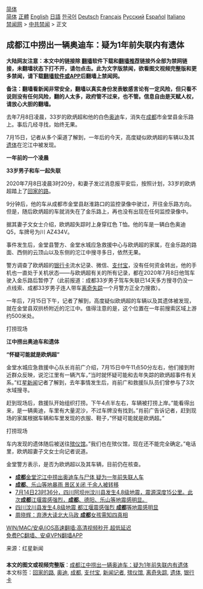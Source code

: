  <!-- 面包屑导航 --> <div class="breadcrumb"><!-- GTranslate: https://gtranslate.io/ -->  <div class="switcher notranslate">  <div class="selected">  <a href="#" onclick="return false;"> 简体</a>  </div>  <div class="option">  <a href="https://www.bannedbook.org" onclick="doGTranslate('zh-CN|zh-CN');jQuery('div.switcher div.selected a').html(jQuery(this).html());return false;" title="简体中文" class="nturl selected"> 简体</a>  <a href="https://www.bannedbook.org/zh-tw/" onclick="doGTranslate('zh-CN|zh-TW');jQuery('div.switcher div.selected a').html(jQuery(this).html());return false;" title="繁體中文" class="nturl"> 正體</a>  <a href="https://www.bannedbook.org/en/" onclick="doGTranslate('zh-CN|en');jQuery('div.switcher div.selected a').html(jQuery(this).html());return false;" title="English" class="nturl"> English</a>  <a href="https://www.bannedbook.org/ja/" onclick="doGTranslate('zh-CN|ja');jQuery('div.switcher div.selected a').html(jQuery(this).html());return false;" title="日本語" class="nturl"> 日語</a>  <a href="https://www.bannedbook.org/ko/" onclick="doGTranslate('zh-CN|ko');jQuery('div.switcher div.selected a').html(jQuery(this).html());return false;" title="한국어" class="nturl"> 한국어</a>  <a href="https://www.bannedbook.org/de/" onclick="doGTranslate('zh-CN|de');jQuery('div.switcher div.selected a').html(jQuery(this).html());return false;" title="Deutsch" class="nturl"> Deutsch</a>  <a href="https://www.bannedbook.org/fr/" onclick="doGTranslate('zh-CN|fr');jQuery('div.switcher div.selected a').html(jQuery(this).html());return false;" title="Français" class="nturl"> Français</a>  <a href="https://www.bannedbook.org/ru/" onclick="doGTranslate('zh-CN|ru');jQuery('div.switcher div.selected a').html(jQuery(this).html());return false;" title="Русский" class="nturl"> Русский</a>  <a href="https://www.bannedbook.org/es/" onclick="doGTranslate('zh-CN|es');jQuery('div.switcher div.selected a').html(jQuery(this).html());return false;" title="Español" class="nturl"> Español</a>  <a href="https://www.bannedbook.org/it/" onclick="doGTranslate('zh-CN|it');jQuery('div.switcher div.selected a').html(jQuery(this).html());return false;" title="Italiano" class="nturl"> Italiano</a>  </div>  </div>      <div class='breadcrumb-sub'><!-- Breadcrumb NavXT 6.3.0 --> <a href="https://www.bannedbook.org/" class="home">禁闻网</a> &gt; <a href="https://www.bannedbook.org/bnews/cbnews/" class="category">中共禁闻</a> &gt; 正文</div></div><h2>成都江中捞出一辆奥迪车：疑为1年前失联内有遗体</h2> <p class="notice"><b>大陆网友注意：本文中的链接除 <a href="https://github.com/bannedbook/fanqiang" >翻墙</a>软件下载和<a href="https://github.com/killgcd/justmysocks/blob/master/README.md">翻墙推荐</a>链接外全部为禁网链接，未翻墙状态下打不开，请勿点击。此为文字版禁闻，欲看图文视频完整版和更多禁闻，请下载<a href="https://github.com/bannedbook/fanqiang">翻墙软件或APP</a>后翻墙上禁闻网。</p><p>备注：翻墙看新闻非常安全，翻墙以真实身份发表敏感言论有一定风险，但只看不说则没有任何风险，翻的人太多，政府管不过来，也不管。信息自由是天赋人权，请放心大胆的翻墙。</b></p>  <div class="entry"> <p>去年7月8日凌晨，33岁的欧炳超和他的白色<a href="https://www.bannedbook.org/bnews/tag/%e5%a5%a5%e8%bf%aa/" class="st_tag internal_tag" rel="tag" title="标签 奥迪 下的日志">奥迪</a>车，消失在<a href="https://www.bannedbook.org/bnews/tag/%e6%88%90%e9%83%bd/" class="st_tag internal_tag" rel="tag" title="标签 成都 下的日志">成都</a>市金堂县金乐路上。事后几经寻找，始终无果。</p> <p>7月15日，记者从多个渠道了解到，一年后的今天，高度疑似欧炳超的车辆以及其<a href="https://www.bannedbook.org/bnews/tag/%E9%81%97%E4%BD%93/" class="st_tag internal_tag" rel="tag" title="标签 遗体 下的日志">遗体</a>在沱江中被发现。</p> <p><strong>一年前的一个凌晨</strong></p> <p><strong>33岁男子和车一起失联</strong></p> <p>2020年7月8日凌晨3时20分，和妻子发过消息报平安后，按照计划，33岁的欧炳超踏上了<a href="https://www.bannedbook.org/bnews/tag/%E5%9B%9E%E5%AE%B6%E7%9A%84%E8%B7%AF/" class="st_tag internal_tag" rel="tag" title="标签 回家的路 下的日志">回家的路</a>。</p>  <p>9分钟后，他的车从成都市金堂县赵淮路口的监控录像中驶过，开往金乐路方向。但是，随后欧炳超的车就消失在了金乐路上，再也没有出现在任何监控录像中。</p> <p>据其妻子文女士介绍，欧炳超失踪时上身穿红色 T恤。他的车是一辆白色奥迪 Q5，车牌号为川 AZ434V。</p> <p>事件发生后，金堂县警方、金堂水城应急救援中心与欧炳超的家属，在金乐路的路面、西侧的云顶山以及东侧的沱江中搜寻多日，依然无果。</p> <p>警方调查了欧炳超的<a href="https://www.bannedbook.org/bnews/tag/%E9%93%B6%E8%A1%8C%E5%8D%A1/" class="st_tag internal_tag" rel="tag" title="标签 银行卡 下的日志">银行卡</a>流水记录、微信、<a href="https://www.bannedbook.org/bnews/tag/%e6%94%af%e4%bb%98%e5%ae%9d/" class="st_tag internal_tag" rel="tag" title="标签 支付宝 下的日志">支付宝</a>，没有任何资金转出，他的手机也一直处于关机状态——与欧炳超有关的所有记录，都在2020年7月8日他驾车驶入金乐路后暂停了（此前报道：成都33岁男子驾车失联已14天多方搜寻仍没一点线索、成都33岁男子连人带车<a href="https://www.bannedbook.org/bnews/tag/%E7%A6%BB%E5%A5%87%E5%A4%B1%E8%B8%AA/" class="st_tag internal_tag" rel="tag" title="标签 离奇失踪 下的日志">离奇失踪</a>一个月警方正全力搜救）。</p> <p>一年后，7月15日下午，记者了解到，高度疑似欧炳超的车辆以及其遗体被发现，就在金堂县双拱桥附近的沱江中。值得注意的是，这个位置在一年前搜索区域上游约500米处。</p>  <p>打捞现场</p> <p><strong>江中捞出奥迪车和遗体</strong></p> <p><strong>&#8220;怀疑可能就是欧炳超&#8221;</strong></p> <p>金堂水城应急救援中心队长肖前广介绍，7月15日中午11点50分左右，他们接到附近群众反映，说沱江里有一辆汽车，&#8221;当时就怀疑可能和去年失踪的欧炳超事件有关系。&#8221;红星<span class='wp_keywordlink_affiliate'><a href="https://www.bannedbook.org/" title="新闻">新闻</a></span>记者了解到，去年事情发生后，肖前广和救援队队员们曾参与了3次水域搜寻。</p> <p>赶到现场后，救援队开始组织打捞。下午4点半左右，车辆被打捞上岸。&#8221;能看得出来，是一辆奥迪，车里有大量泥沙，不过车牌没有找到。&#8221;肖前广告诉记者，赶到现场的家属根据车辆和车里发现的衣服、鞋子，&#8221;怀疑可能就是欧炳超。&#8221;</p>  <p>打捞现场</p> <p>车内发现的遗体随后被送往<a href="https://www.bannedbook.org/bnews/tag/%E6%AE%A1%E4%BB%AA%E9%A6%86/" class="st_tag internal_tag" rel="tag" title="标签 殡仪馆 下的日志">殡仪馆</a>。&#8221;我们也在殡仪馆，现在还不能完全确定。&#8221;电话里，欧炳超妻子文女士向记者说道。</p> <p>金堂警方表示，是否为欧炳超以及其车辆，目前仍在核查。</p> <ul class='op-related-articles' title='相关阅读'> <li><a href='https://www.bannedbook.org/bnews/baitai/20210716/1588346.html' target='_blank'><b>成都</b>金堂沱江中捞出奥迪车与尸体 疑为一年前失联人车</a></li> <li><a href='https://www.bannedbook.org/bnews/cbnews/20210715/1587719.html' target='_blank'><b>成都</b>、乐山等地暴雨 景区关闭 千余人被转移</a></li> <li><a href='https://www.bannedbook.org/bnews/bannedvideo/20210715/1587516.html' target='_blank'>7月14日23时36分，四川阿坝州汶川县发生4.8级地震，震源深度15公里。此次<b>成都</b>江堰震感强烈，<b>成都</b>、德阳、乐山等地震感明显。</a></li> <li><a href='https://www.bannedbook.org/bnews/comments/20210715/1587426.html' target='_blank'>四川汶川县发生4.8级地震 都江堰震感强烈 <b>成都</b>等地震感明显</a></li> <li><a href='https://www.bannedbook.org/bnews/comments/20210715/1587410.html' target='_blank'>周晓辉：弃港大读北大马政 <b>成都</b>女孩需知四真相</a></li> </ul> <p class="texttj"> <a href="https://github.com/bannedbook/fanqiang/wiki/V2ray%E6%9C%BA%E5%9C%BA" target="_blank">WIN/MAC/安卓/iOS高速翻墙:高清视频秒开,超低延迟</a><br/> <a href="https://github.com/bannedbook/fanqiang/wiki/%E7%A6%81%E9%97%BB%E7%BD%91%E5%AE%89%E5%8D%93%E7%BF%BB%E5%A2%99%E6%96%B0%E9%97%BBAPP" target="_blank">免费PC翻墙、安卓VPN翻墙APP</a></p><p> 来源：红星新闻 </p> <a name='sharetosocial'></a>  <div style="margin-bottom:5px;padding-bottom:5px;clear:both"> <div id="archive-pix-1" class="banner-ads"> <!-- AuctionX Display platform tag START --> <div id="26318x728x90x621x_ADSLOT2" clicktrack="%%CLICK_URL_ESC%%"></div> <!-- AuctionX Display platform tag END --> </div> <div id="archive-pix-2" class="banner-ads"> <!-- AuctionX Display platform tag START --> <div id="26315x300x250x621x_ADSLOT2" clicktrack="%%CLICK_URL_ESC%%"></div> <!-- AuctionX Display platform tag END --> </div> </div>    <div id="archive-pix-1" class="banner-ads"> <!-- AuctionX Display platform tag START --> <div id="26318x728x90x621x_ADSLOT3" clicktrack="%%CLICK_URL_ESC%%"></div> <!-- AuctionX Display platform tag END --> </div> <div><b>本文的图文或视频完整版</b>：<a href='https://www.bannedbook.org/bnews/cbnews/20210717/1588884.html'>成都江中捞出一辆奥迪车：疑为1年前失联内有遗体</a></div>  </div><!--END ENTRY--> <div class="postfooter"> <div>本文标签：<a href="https://www.bannedbook.org/bnews/tag/%E5%9B%9E%E5%AE%B6%E7%9A%84%E8%B7%AF/" rel="tag">回家的路</a>, <a href="https://www.bannedbook.org/bnews/tag/%e5%a5%a5%e8%bf%aa/" rel="tag">奥迪</a>, <a href="https://www.bannedbook.org/bnews/tag/%e6%88%90%e9%83%bd/" rel="tag">成都</a>, <a href="https://www.bannedbook.org/bnews/tag/%e6%94%af%e4%bb%98%e5%ae%9d/" rel="tag">支付宝</a>, <a href="https://www.bannedbook.org/bnews/tag/%E6%96%B0%E9%97%BB%E8%AE%B0%E8%80%85/" rel="tag">新闻记者</a>, <a href="https://www.bannedbook.org/bnews/tag/%E6%AE%A1%E4%BB%AA%E9%A6%86/" rel="tag">殡仪馆</a>, <a href="https://www.bannedbook.org/bnews/tag/%E7%A6%BB%E5%A5%87%E5%A4%B1%E8%B8%AA/" rel="tag">离奇失踪</a>, <a href="https://www.bannedbook.org/bnews/tag/%E9%81%97%E4%BD%93/" rel="tag">遗体</a>, <a href="https://www.bannedbook.org/bnews/tag/%E9%93%B6%E8%A1%8C%E5%8D%A1/" rel="tag">银行卡</a></div>  </div><!--END POSTFOOTER--> 